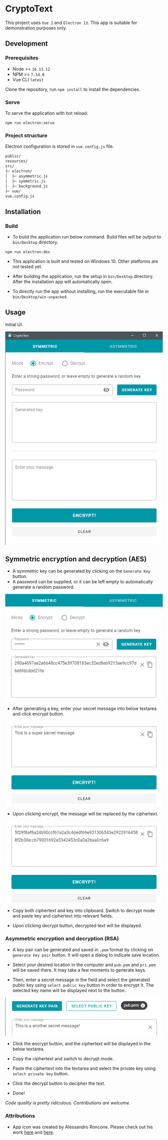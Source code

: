 # CryptoText
This project uses `Vue 2` and `Electron 13`. This app is suitable for demonstration purposes only.
## Development
### Prerequisites
- Node >= `16.13.12`
- NPM >= `7.14.0`
- Vue CLI `latest`

Clone the repository, run `npm install` to install the dependencies.

### Serve
To serve the application with hot reload.
```
npm run electron:serve
```
### Project structure
Electron configuration is stored in `vue.config.js` file.

```
public/
resources/
src/
├─ electron/
│  ├─ asymmetric.js
│  ├─ symmetric.js
│  ├─ background.js
├─ vue/
vue.config.js
```

## Installation

### Build
- To build the application run below command. Build files will be output to `bin/Desktop` directory.
```
npm run electron:dev
```

- This application is built and tested on Windows 10. Other platforms are not tested yet.

- After building the application, run the setup in `bin/Desktop` directory. After the installation app will automatically open.

- To directly run the app without installing, run the executable file in `bin/Desktop/win-unpacked`.

## Usage
Initial UI.

![initial ui](./resources/images/initial-ui.png)

## Symmetric encryption and decryption (AES)
- A symmetric key can be generated by clicking on the `Generate Key` button.
- A password can be supplied, or it can be left empty to automatically generate a random password.

![symmetric key generation](./resources/images/sym-key-gen.png)


- After generating a key, enter your secret message into below textarea and click encrypt button.

![before encryption](./resources/images/before-sym-encrypt.png)


- Upon clicking encrypt, the message will be replaced by the ciphertext.

![after encryption](./resources/images/after-sym-encrypt.png)

- Copy both ciphertext and key into clipboard. Switch to decrypt mode and paste key and ciphertext into relevant fields.

- Upon clicking decrypt button, decrypted text will be displayed.

### Asymmetric encryption and decryption (RSA)
- A key pair can be generated and saved in `.pem` format by clicking on `generate key pair` button. It will open a dialog to indicate save location.

- Select your desired location in the computer and `pub.pem` and `pri.pem` will be saved there. It may take a few moments to generate keys.

- Then, enter a secret message in the field and select the generated public key using `select public key` button in order to encrypt it. The selected key name will be displayed next to the button.

![](./resources/images/asym-key-name.png)

- Click the encrypt button, and the ciphertext will be displayed in the below textarea.

- Copy the ciphertext and switch to decrypt mode.

- Paste the ciphertext into the textarea and select the private key using `select private key` button.

- Click the decrypt button to decipher the text.

- Done!

_Code quality is pretty ridiculous. Contributions are welcome._
### Attributions
- App icon was created by Alessandro Roncone. Please check out his work [here](https://github.com/alecive) and [here](https://iconarchive.com/artist/alecive.html).